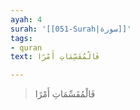 ```yaml
---
ayah: 4
surah: '[[051-Surah|سورة]]'
tags:
- quran
text: فَالْمُقَسِّمَاتِ أَمْرًا

---
```

> فَالْمُقَسِّمَاتِ أَمْرًا
